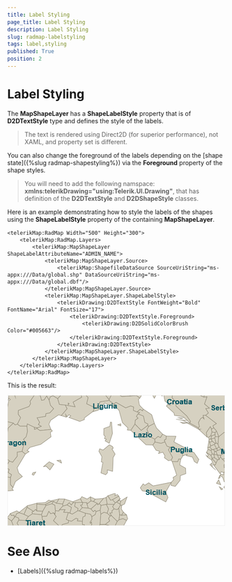```yaml
---
title: Label Styling
page_title: Label Styling
description: Label Styling
slug: radmap-labelstyling
tags: label,styling
published: True
position: 2
---
```


# Label Styling

The **MapShapeLayer** has a **ShapeLabelStyle** property that is of **D2DTextStyle** type and defines the style of the labels.

>The text is rendered using Direct2D (for superior performance), not XAML, and property set is different.

You can also change the foreground of the labels depending on the [shape state]({%slug radmap-shapestyling%}) via the **Foreground** property of the shape styles.

>You will need to add the following namspace: **xmlns:telerikDrawing="using:Telerik.UI.Drawing"**, that has definition of the **D2DTextStyle** and **D2DShapeStyle** classes.

Here is an example demonstrating how to style the labels of the shapes using the **ShapeLabelStyle** property of the containing **MapShapeLayer**.

	<telerikMap:RadMap Width="500" Height="300">
	    <telerikMap:RadMap.Layers>
	        <telerikMap:MapShapeLayer ShapeLabelAttributeName="ADMIN_NAME">
	            <telerikMap:MapShapeLayer.Source>
	                <telerikMap:ShapefileDataSource SourceUriString="ms-appx:///Data/global.shp" DataSourceUriString="ms-appx:///Data/global.dbf"/>
	            </telerikMap:MapShapeLayer.Source>
	            <telerikMap:MapShapeLayer.ShapeLabelStyle>
	                <telerikDrawing:D2DTextStyle FontWeight="Bold" FontName="Arial" FontSize="17">
	                    <telerikDrawing:D2DTextStyle.Foreground>
	                        <telerikDrawing:D2DSolidColorBrush Color="#005663"/>
	                    </telerikDrawing:D2DTextStyle.Foreground>
	                </telerikDrawing:D2DTextStyle>
	            </telerikMap:MapShapeLayer.ShapeLabelStyle>
	        </telerikMap:MapShapeLayer>
	    </telerikMap:RadMap.Layers>
	</telerikMap:RadMap>

This is the result:

![Rad Map-Styling-Label Style](images/RadMap-Styling-LabelStyle.png)

# See Also

* [Labels]({%slug radmap-labels%})
